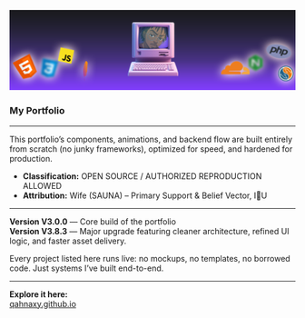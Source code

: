 ![Banner](./db/readMe/banner.png)

### My Portfolio
---

This portfolio’s components, animations, and backend flow are built entirely from scratch (no junky frameworks), optimized for speed, and hardened for production.  

- **Classification:** OPEN SOURCE / AUTHORIZED REPRODUCTION ALLOWED  
- **Attribution:** Wife (SAUNA) – Primary Support & Belief Vector, I💜U  

---

**Version V3.0.0** — Core build of the portfolio  
**Version V3.8.3** — Major upgrade featuring cleaner architecture, refined UI logic, and faster asset delivery.  

Every project listed here runs live: no mockups, no templates, no borrowed code. Just systems I’ve built end-to-end.  

---

**Explore it here:**  
[qahnaxy.github.io](https://qahnaxy.github.io)
